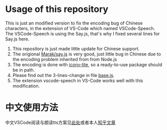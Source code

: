 # Usage of this repository
This is just an modified version to fix the encoding bug of Chinese characters, in the extension of VS-Code which named VSCode-Speech.
The VSCode-Speech is using the Say.js, that's why I fixed several lines for Say.js here.
1. This repository is just made little update for Chinese support.
2. The origional [Marak/say.js](https://github.com/Marak/say.js) is very good, just little bug in Chinese due to the encoding problem  inherited from from Node.js
3. The encoding is done with [iconv-lite](https://github.com/ashtuchkin/iconv-lite), so a ready-to-use package should be in path.
4. Please find out the 3-lines-change in file [base.js](https://github.com/silence19/say.js/blob/master/platform/base.js).
5. The extension vscode-speech in VS-Code works well with this modification.

# 中文使用方法
中文VSCode阅读与朗读tts方案见[此处](https://github.com/silence19/say.js/Win10PC桌面端中文阅读解决方案.md)或者本人[知乎文章](https://zhuanlan.zhihu.com/p/392655592)
